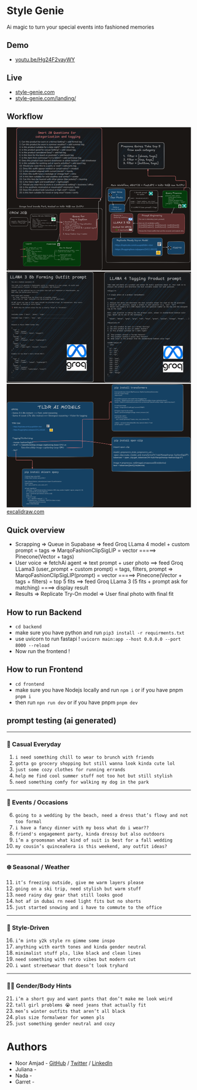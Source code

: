 # Style Genie
Ai magic to turn your special events into fashioned memories

## Demo
- [youtu.be/Hg24F2vayWY](https://youtu.be/Hg24F2vayWY)
## Live
- [style-genie.com](https://style-genie.com)
- [style-genie.com/landing/](https://style-genie.com/landing/)

## Workflow
![Screenshot 1](.res/style_genie1.png)  
![Screenshot 1](.res/style_genie2.png)  
![Screenshot 1](.res/style_genie3.png)  
[excalidraw.com](https://excalidraw.com/#json=p8WtNO5GwYW8236ERYRtP,V1oXMjJ2XGuJU6HnjeAh5g)

## Quick overview 
- Scrapping => Queue in Supabase => feed Groq LLama 4 model + custom prompt = tags  => MarqoFashionClipSigLIP = vector =====> Pinecone(Vector + tags)
- User voice => fetchAi agent => text prompt + user photo ==> feed Groq LLama3 (user_prompt + custom prompt) = tags, filters, prompt => MarqoFashionClipSigLIP(prompt) = vector =====> Pinecone(Vector + tags + filters) = top 5 fits ==> feed Groq LLama 3 (5 fits + prompt ask for matching) ====> display result
- Results => Replicate Try-On model => User final photo with final fit

## How to run Backend
- `cd backend`
- make sure you have python and run `pip3 install -r requirments.txt`
- use uvicorn to run fastapi ! `uvicorn main:app --host 0.0.0.0 --port 8000 --reload`
- Now run the frontend ! 

## How to run Frontend
- `cd frontend`
- make sure you have Nodejs locally and run `npm i` or if you have pnpm `pnpm i`
- then run `npn run dev` or if you have pnpm `pnpm dev`

## prompt testing (ai generated)

---

### 👗 Casual Everyday

1. `i need something chill to wear to brunch with friends`
2. `gotta go grocery shopping but still wanna look kinda cute lol`
3. `just some cozy clothes for running errands`
4. `help me find cool summer stuff not too hot but still stylish`
5. `need something comfy for walking my dog in the park`

---

### 🥂 Events / Occasions

6. `going to a wedding by the beach, need a dress that’s flowy and not too formal`
7. `i have a fancy dinner with my boss what do i wear??`
8. `friend's engagement party, kinda dressy but also outdoors`
9. `i’m a groomsman what kind of suit is best for a fall wedding`
10. `my cousin’s quinceañera is this weekend, any outfit ideas?`

---

### ❄️ Seasonal / Weather

11. `it’s freezing outside, give me warm layers please`
12. `going on a ski trip, need stylish but warm stuff`
13. `need rainy day gear that still looks good`
14. `hot af in dubai rn need light fits but no shorts`
15. `just started snowing and i have to commute to the office`

---

### 👟 Style-Driven

16. `i’m into y2k style rn gimme some inspo`
17. `anything with earth tones and kinda gender neutral`
18. `minimalist stuff pls, like black and clean lines`
19. `need something with retro vibes but modern cut`
20. `i want streetwear that doesn’t look tryhard`

---

### 🧍‍♂️ Gender/Body Hints

21. `i’m a short guy and want pants that don’t make me look weird`
22. `tall girl problems 😭 need jeans that actually fit`
23. `men’s winter outfits that aren’t all black`
24. `plus size formalwear for women pls`
25. `just something gender neutral and cozy`


# Authors
- Noor Amjad - [GitHub](https://github.com/Justxd22) / [Twitter](https://twitter.com/_xd222) / [LinkedIn](https://www.linkedin.com/in/noor-amjad-xd)
- Juliana -
- Nada - 
- Garret -

